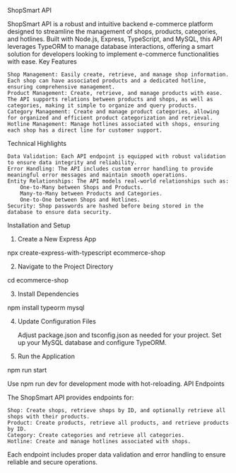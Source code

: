 ShopSmart API

ShopSmart API is a robust and intuitive backend e-commerce platform designed to streamline the management of shops, products, categories, and hotlines. Built with Node.js, Express, TypeScript, and MySQL, this API leverages TypeORM to manage database interactions, offering a smart solution for developers looking to implement e-commerce functionalities with ease.
Key Features

    Shop Management: Easily create, retrieve, and manage shop information. Each shop can have associated products and a dedicated hotline, ensuring comprehensive management.
    Product Management: Create, retrieve, and manage products with ease. The API supports relations between products and shops, as well as categories, making it simple to organize and query products.
    Category Management: Create and manage product categories, allowing for organized and efficient product categorization and retrieval.
    Hotline Management: Manage hotlines associated with shops, ensuring each shop has a direct line for customer support.

Technical Highlights

    Data Validation: Each API endpoint is equipped with robust validation to ensure data integrity and reliability.
    Error Handling: The API includes custom error handling to provide meaningful error messages and maintain smooth operations.
    Entity Relationships: The API models real-world relationships such as:
        One-to-Many between Shops and Products.
        Many-to-Many between Products and Categories.
        One-to-One between Shops and Hotlines.
    Security: Shop passwords are hashed before being stored in the database to ensure data security.

Installation and Setup
1. Create a New Express App

npx create-express-with-typescript ecommerce-shop

2. Navigate to the Project Directory

cd ecommerce-shop

3. Install Dependencies

npm install typeorm mysql

4. Update Configuration Files

    Adjust package.json and tsconfig.json as needed for your project.
    Set up your MySQL database and configure TypeORM.

5. Run the Application

npm run start

Use npm run dev for development mode with hot-reloading.
API Endpoints

The ShopSmart API provides endpoints for:

    Shop: Create shops, retrieve shops by ID, and optionally retrieve all shops with their products.
    Product: Create products, retrieve all products, and retrieve products by ID.
    Category: Create categories and retrieve all categories.
    Hotline: Create and manage hotlines associated with shops.

Each endpoint includes proper data validation and error handling to ensure reliable and secure operations.

